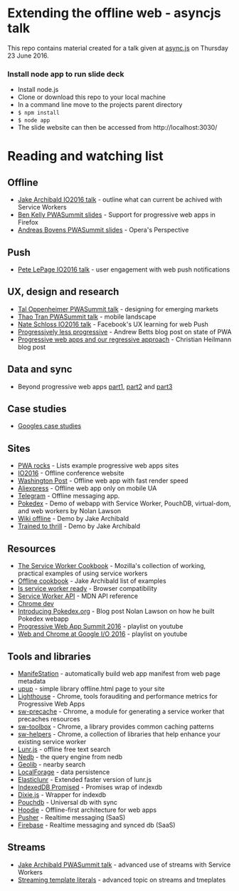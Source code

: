 # Extending the offline web - asyncjs talk

This repo contains material created for a talk
given at [async.js](http://www.meetup.com/London-JavaScript-Community/events/228773686/) on Thursday 23 June 2016.


### Install node app to run slide deck
* Install node.js
* Clone or download this repo to your local machine
* In a command line move to the projects parent directory
* `$ npm install`
* `$ node app`
* The slide website can then be accessed from http://localhost:3030/


# Reading and watching list

## Offline
* [Jake Archibald IO2016 talk](https://www.youtube.com/watch?v=cmGr0RszHc8&index=17&list=PLNYkxOF6rcIDz1TzmmMRBC-kd8zPRTQIP) - outline what can current be achived with Service Workers
* [Ben Kelly PWASummit slides](https://blog.wanderview.com/slides-pwa-summit-2016) - Support for progressive web apps in Firefox
* [Andreas Bovens PWASummit slides](https://www.youtube.com/watch?v=yMxQ0fhj89I&list=PLNYkxOF6rcIAWWNR_Q6eLPhsyx6VvYjVb) - Opera's Perspective


## Push
* [Pete LePage IO2016 talk](https://www.youtube.com/watch?v=_dXBibRO0SM&index=20&list=PLNYkxOF6rcIDz1TzmmMRBC-kd8zPRTQIP) - user engagement with web push notifications


## UX, design and research
* [Tal Oppenheimer PWASummit talk](https://www.youtube.com/watch?v=kxE4bLSC-xw&index=18&list=PLNYkxOF6rcIAWWNR_Q6eLPhsyx6VvYjVb) - designing for emerging markets
* [Thao Tran PWASummit talk](https://youtu.be/9Jef9IluQw0?t=15m30s) - mobile landscape
* [Nate Schloss IO2016 talk](https://youtu.be/fGTUIlEM0m8?t=20m58s) - Facebook's UX learning for web Push
* [Progressively less progressive](https://trib.tv/2016/06/05/progressively-less-progressive/) - Andrew Betts blog post on state of PWA
* [Progressive web apps and our regressive approach](https://www.christianheilmann.com/2016/05/31/progressive-web-apps-and-our-regressive-approach/) - Christian Heilmann blog post


## Data and sync
* Beyond progressive web apps [part1](http://hood.ie/blog/beyond-progressive-web-apps-part-1.html), [part2](http://hood.ie/blog/beyond-progressive-web-apps-part-2.html) and [part3](http://hood.ie/blog/beyond-progressive-web-apps-part-3.html)


## Case studies
* [Googles case studies](https://developers.google.com/web/showcase/)


## Sites
* [PWA rocks](https://pwa.rocks/) - Lists example progressive web apps sites
* [IO2016](https://events.google.com/io2016/) - Offline conference website
* [Washington Post](https://www.washingtonpost.com/pwa/) - Offline web app with fast render speed
* [Aliexpress](https://m.aliexpress.com/) - Offline web app only on mobile UA
* [Telegram](https://web.telegram.org) - Offline messaging app.
* [Pokedex](https://www.pokedex.org/) - Demo of webapp with Service Worker, PouchDB, virtual-dom, and web workers by Nolan Lawson
* [Wiki offline](https://wiki-offline.jakearchibald.com/) - Demo by Jake Archibald
* [Trained to thrill](https://jakearchibald.github.io/trained-to-thrill/) - Demo by Jake Archibald


## Resources
* [The Service Worker Cookbook](https://serviceworke.rs/) -  Mozilla's collection of working, practical examples of using service workers
* [Offline cookbook](https://jakearchibald.com/2014/offline-cookbook/) - Jake Archibald list of examples
* [Is service worker ready](https://jakearchibald.github.io/isserviceworkerready/) - Browser compatibility
* [Service Worker API](https://developer.mozilla.org/en-US/docs/Web/API/Service_Worker_API) - MDN API reference
* [Chrome dev](https://developers.google.com/web/tools/service-worker-libraries/?hl=en)
* [Introducing Pokedex.org](http://www.pocketjavascript.com/blog/2015/11/23/introducing-pokedex-org) - Blog post Nolan Lawson on how he built Pokedex webapp
* [Progressive Web App Summit 2016](https://www.youtube.com/playlist?list=PLNYkxOF6rcIAWWNR_Q6eLPhsyx6VvYjVb) - playlist on youtube
* [Web and Chrome at Google I/O 2016](https://www.youtube.com/playlist?list=PLNYkxOF6rcIDz1TzmmMRBC-kd8zPRTQIP) - playlist on youtube


## Tools and libraries
* [ManifeStation](https://webmanife.st/) - automatically build web app manifest from web page metadata
* [upup](https://www.talater.com/upup/) - simple library offline.html page to your site
* [Lighthouse](https://github.com/GoogleChrome/lighthouse) - Chrome, tools forauditing and performance metrics for Progressive Web Apps
* [sw-precache](https://github.com/GoogleChrome/sw-precache) - Chrome, a module for generating a service worker that precaches resources
* [sw-toolbox](https://github.com/GoogleChrome/sw-toolbox) - Chrome, a library provides common caching patterns
* [sw-helpers](https://github.com/GoogleChrome/sw-helpers) - Chrome, a collection of libraries that help enhance your existing service worker
* [Lunr.js](http://lunrjs.com/) - offline free text search
* [Nedb](https://github.com/louischatriot/nedb) - the query engine from nedb<br></li>
* [Geolib](https://github.com/manuelbieh/Geolib) - nearby search</li>
* [LocalForage](https://github.com/mozilla/localForage) - data persistence<br></li>
* [Elasticlunr](http://elasticlunr.com/) - Extended faster version of lunr.js
* [IndexedDB Promised](https://github.com/jakearchibald/indexeddb-promised) - Promises wrap of indexdb
* [Dixie.js](http://dexie.org/) - Wrapper for indexdb
* [Pouchdb](https://pouchdb.com/) - Universal db with sync
* [Hoodie](http://hood.ie/) - Offline-first architecture for web apps
* [Pusher](https://github.com/pusher/pusher-js) - Realtime messaging (SaaS)
* [Firebase](https://firebase.google.com/) - Realtime messaging and synced db (SaaS)


## Streams
* [Jake Archibald PWASummit talk](https://www.youtube.com/watch?v=qDJAz3IIq18&list=PLNYkxOF6rcIAWWNR_Q6eLPhsyx6VvYjVb&index=3) - advanced use of streams with Service Workers
* [Streaming template literals](https://jakearchibald.com/2016/streaming-template-literals/) - advanced topic on streams and tmeplates